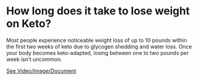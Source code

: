 # How long does it take to lose weight on Keto?

Most people experience noticeable weight loss of up to 10 pounds within the first two weeks of keto due to glycogen shedding and water loss. Once your body becomes keto-adapted, losing between one to two pounds per week isn’t uncommon.   

 [See Video/Image/Document](https://hls-player.drberg.com/asset?path=migrated-assets/how-long-should-i-do-keto-intermittent-fasting-drberg)